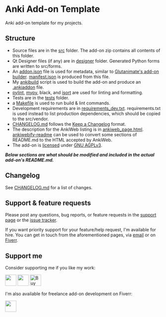 # Anki Add-on Template

Anki add-on template for my projects.

## Structure

-   Source files are in the [src](src) folder. The add-on zip contains all contents of this folder.
-   Qt Designer files (if any) are in [designer](designer) folder. Generated Python forms are written to src/forms.
-   An [addon.json](addon.json) file is used for metadata, similar to [Glutanimate's add-on builder](https://github.com/glutanimate/anki-addon-builder). [manifest.json](https://addon-docs.ankiweb.net/sharing.html#sharing-outside-ankiweb) is produced from this file.
-   My [ankibuild](https://github.com/abdnh/ankibuild) script is used to build the add-on and produce an [.ankiaddon](https://addon-docs.ankiweb.net/sharing.html#sharing-via-ankiweb) file.
-   [pylint](.pylintrc), [mypy](mypy.ini), black, and [isort](.isort.cfg) are used for linting and formatting.
-   Tests are in the [tests](tests) folder.
-   a [Makefile](Makefile) is used to run build & lint commands.
-   Development requirements are in [requirements_dev.txt](requirements_dev.txt). requirements.txt is used instead to list production dependencies, which should be copied to the src/vendor.
-   [CHANGELOG.md](CHANGELOG.md) follows the [Keep a Changelog](https://keepachangelog.com/en/1.1.0/) format.
-   The description for the AnkiWeb listing is in [ankiweb_page.html](ankiweb_page.html). [ankiwebify-readme](https://github.com/abdnh/ankiwebify-readme) can be used to convert some sections of README.md to the HTML accepted by AnkiWeb.
-   The add-on is [licensed](LICENSE) under [GNU AGPLv3](https://choosealicense.com/licenses/agpl-3.0/).

**_Below sections are what should be modified and included in the actual add-on's README.md._**

## Changelog

See [CHANGELOG.md](CHANGELOG.md) for a list of changes.

## Support & feature requests

Please post any questions, bug reports, or feature requests in the [support page](https://forums.ankiweb.net/c/add-ons/11) or the [issue tracker](https://github.com/abdnh/anki-addon-template/issues).

If you want priority support for your feature/help request, I'm available for hire.
You can get in touch from the aforementioned pages, via [email](mailto:abdo@abdnh.net) or on [Fiverr](https://www.fiverr.com/abd_nh).

## Support me

Consider supporting me if you like my work:

<a href="https://github.com/sponsors/abdnh"><img height='36' src="https://i.imgur.com/dAgtzcC.png"></a>
<a href="https://www.patreon.com/abdnh"><img height='36' src="https://i.imgur.com/mZBGpZ1.png"></a>
<a href="https://www.buymeacoffee.com/abdnh" target="_blank"><img src="https://cdn.buymeacoffee.com/buttons/v2/default-blue.png" alt="Buy Me A Coffee" style="height: 36px" ></a>

I'm also available for freelance add-on development on Fiverr:

<a href="https://www.fiverr.com/abd_nh/develop-an-anki-addon"><img height='36' src="https://i.imgur.com/0meG4dk.png"></a>
